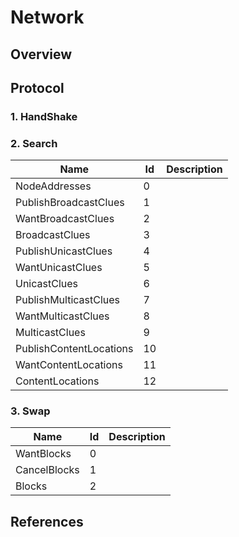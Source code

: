 # Network

## Overview

## Protocol

### 1. HandShake

### 2. Search

| Name | Id | Description |
| --- | --- | --- |
| NodeAddresses | 0 |  |
| PublishBroadcastClues | 1 |  |
| WantBroadcastClues | 2 |  |
| BroadcastClues | 3 |  |
| PublishUnicastClues | 4 |  |
| WantUnicastClues | 5 |  |
| UnicastClues | 6 |  |
| PublishMulticastClues | 7 |  |
| WantMulticastClues | 8 |  |
| MulticastClues | 9 |  |
| PublishContentLocations | 10 |  |
| WantContentLocations | 11 |  |
| ContentLocations | 12 |  |

### 3. Swap

| Name | Id | Description |
| --- | --- | --- |
| WantBlocks | 0 |  |
| CancelBlocks | 1 |  |
| Blocks | 2 |  |

## References

